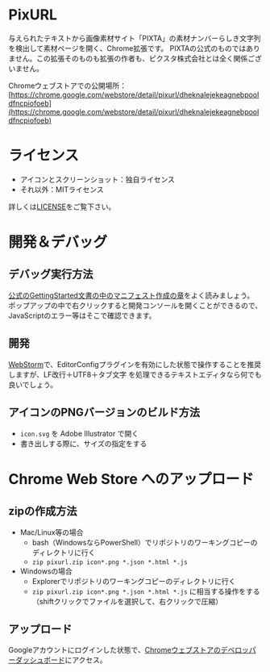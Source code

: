 # PixURL
与えられたテキストから画像素材サイト「PIXTA」の素材ナンバーらしき文字列を検出して素材ページを開く、Chrome拡張です。
PIXTAの公式のものではありません。この拡張そのものも拡張の作者も、ピクスタ株式会社とは全く関係ございません。

Chromeウェブストアでの公開場所：[https://chrome.google.com/webstore/detail/pixurl/dheknalejekeagnebpooldfncpiofoeb](https://chrome.google.com/webstore/detail/pixurl/dheknalejekeagnebpooldfncpiofoeb)

# ライセンス
- アイコンとスクリーンショット：独自ライセンス
- それ以外：MITライセンス

詳しくは[LICENSE](./LICENSE)をご覧下さい。

# 開発＆デバッグ
## デバッグ実行方法
[公式のGettingStarted文書の中のマニフェスト作成の章](https://developer.chrome.com/extensions/getstarted#manifest)をよく読みましょう。
ポップアップの中で右クリックすると開発コンソールを開くことができるので、JavaScriptのエラー等はそこで確認できます。

## 開発
[WebStorm](https://www.jetbrains.com/webstorm/)で、EditorConfigプラグインを有効にした状態で操作することを推奨しますが、LF改行＋UTF8＋タブ文字 を処理できるテキストエディタなら何でも良いでしょう。

## アイコンのPNGバージョンのビルド方法
- `icon.svg` を Adobe Illustrator で開く
- 書き出しする際に、サイズの指定をする

# Chrome Web Store へのアップロード
## zipの作成方法
- Mac/Linux等の場合
	- bash（WindowsならPowerShell）でリポジトリのワーキングコピーのディレクトリに行く
	- `zip pixurl.zip icon*.png *.json *.html *.js`
- Windowsの場合
	- Explorerでリポジトリのワーキングコピーのディレクトリに行く
	- `zip pixurl.zip icon*.png *.json *.html *.js` に相当する操作をする（shiftクリックでファイルを選択して、右クリックで圧縮）

## アップロード
Googleアカウントにログインした状態で、[Chromeウェブストアのデベロッパーダッシュボード](https://chrome.google.com/webstore/developer/dashboard/)にアクセス。


